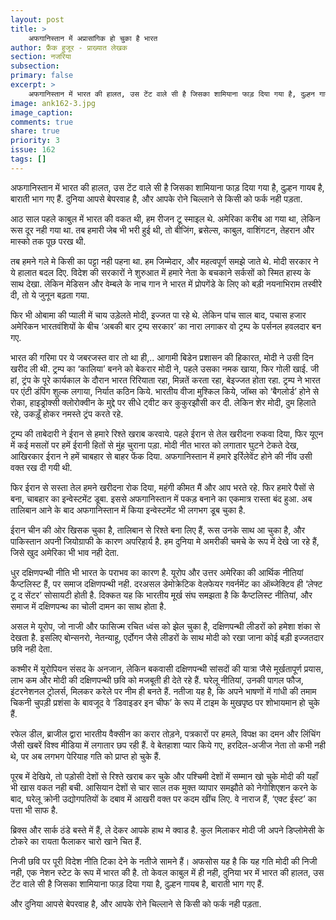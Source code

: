 ```yaml
---
layout: post
title: >
    अफगानिस्तान में अप्रासांगिक हो चुका है भारत
author: फ्रैंक हुजूर - प्राख्यात लेखक
section: नजरिया
subsection:
primary: false
excerpt: >
    अफगानिस्तान में भारत की हालत, उस टेंट वाले सी है जिसका शामियाना फाड़ दिया गया है, दुल्हन गायब है, बाराती भाग गए हैं. दुनिया आपसे बेपरवाह है, और आपके रोने चिल्लाने से किसी को फर्क नही पड़ता.
image: ank162-3.jpg
image_caption: 
comments: true
share: true
priority: 3
issue: 162
tags: []
---
```


अफगानिस्तान में भारत की हालत, उस टेंट वाले सी है जिसका शामियाना फाड़ दिया गया है, दुल्हन गायब है, बाराती भाग गए हैं. दुनिया आपसे बेपरवाह है, और आपके रोने चिल्लाने से किसी को फर्क नही पड़ता.

आठ साल पहले काबुल में भारत की वकत थी, हम रीजन टू स्माइल थे. अमेरिका करीब आ गया था, लेकिन रूस दूर नही गया था. तब हमारी जेब भी भरी हुई थी, तो बीजिंग, ब्रसेल्स, काबुल, वाशिंगटन, तेहरान और मास्को तक पूछ परख थी.

तब हमने गले मे किसी का पट्टा नही पहना था. हम जिम्मेदार, और महत्वपूर्ण समझे जाते थे. मोदी सरकार ने ये हालात बदल दिए.
विदेश की सरकारों ने शुरुआत में हमारे नेता के बचकाने सर्कसों को स्मित हास्य के साथ देखा. लेकिन मेडिसन और वेम्बले के नाच गान ने भारत में प्रोपगेंडे के लिए को बड़ी नयनाभिराम तस्वीरे दी, तो ये जुनून बढ़ता गया.

फिर भी ओबामा की प्याली में चाय उड़ेलते मोदी, इज्जत पा रहे थे. लेकिन पांच साल बाद, पचास हजार अमेरिकन भारतवंशियों के बीच ‘अबकी बार ट्रम्प सरकार’ का नारा लगाकर वो ट्रम्प के पर्सनल हवलदार बन गए.

भारत की गरिमा पर ये जबरजस्त वार तो था ही,.. आगामी बिडेन प्रशासन की हिकारत, मोदी ने उसी दिन खरीद ली थी.
ट्रम्प का ‘कालिया’ बनने को बेकरार मोदी ने, पहले उसका नमक खाया, फिर गोली खाई. जी हां, ट्रंप के पूरे कार्यकाल के दौरान भारत रिरियाता रहा, मिन्नतें करता रहा, बेइज्जत होता रहा. ट्रम्प ने भारत पर एंटी डंपिंग शुल्क लगाया, निर्यात कठिन किये. भारतीय वीजा मुश्किल किये, जॉब्स को ‘बैगलोर्ड’ होने से रोका, हाइड्रोक्सी क्लोरोक्वीन के मुद्दे पर सीधे ट्वीट कर कुकुरझौसी कर दी. लेकिन शेर मोदी, दुम हिलाते रहे, उकड़ूँ होकर नमस्ते ट्रंप करते रहे.

ट्रम्प की ताबेदारी ने ईरान से हमारे रिश्ते खराब करवाये. पहले ईरान से तेल खरीदना रुकवा दिया, फिर यूएन में कई मसलों पर हमें ईरानी हितों से मुंह चुराना पड़ा. मोदी नीत भारत को लगातार घुटने टेकते देख, आखिरकार ईरान ने हमें चाबहार से बाहर फेंक दिया.
अफगानिस्तान में हमारे इर्रिलेवेंट होने की नींव उसी वक्त रख दी गयी थी.

फिर ईरान से सस्ता तेल हमने खरीदना रोक दिया, महंगी कीमत मैं और आप भरते रहे. फिर हमारे पैसों से बना, चाबहार का इन्वेस्टमेंट डूबा. इससे अफगानिस्तान में पकड़ बनाने का एकमात्र रास्ता बंद हुआ. अब तालिबान आने के बाद अफगानिस्तान में किया इन्वेस्टमेंट भी लगभग डूब चुका है.

ईरान चीन की ओर खिसक चुका है, तालिबान से रिश्ते बना लिए हैं, रूस उनके साथ आ चुका है, और पाकिस्तान अपनी जियोग्राफी के कारण अपरिहार्य है. हम दुनिया मे अमरीकी चमचे के रूप में देखे जा रहे हैं, जिसे खुद अमेरिका भी भाव नही देता.

धुर दक्षिणपन्थी नीति भी भारत के पराभव का कारण है. यूरोप और उत्तर अमेरिका की आर्थिक नीतियां कैप्टलिस्ट हैं, पर समाज दक्षिणपन्थी नही. दरअसल डेमोक्रेटिक वेलफेयर गवर्नमेंट का ऑब्जेक्टिव ही ‘लेफ्ट टू द सेंटर’ सोसायटी होती है. दिक्कत यह कि भारतीय मूर्ख संघ समझता है कि कैप्टलिस्ट नीतियां, और समाज में दक्षिणपन्थ का चोली दामन का साथ होता है.

असल मे यूरोप, जो नाजी और फासिज्म रचित ध्वंस को झेल चुका है, दक्षिणपन्थी लीडरों को हमेशा शंका से देखता है. इसलिए बोन्सनरो, नेतन्याहू, एर्दोगन जैसे लीडरों के साथ मोदी को रखा जाना कोई बड़ी इज्जतदार छवि नही देता.

कश्मीर में यूरोपियन संसद के अनजान, लेकिन बकवासी दक्षिणपन्थी सांसदों की यात्रा जैसे मूर्खतापूर्ण प्रयास, लाभ कम और मोदी की दक्षिणपन्थी छवि को मजबूती ही देते रहे हैं. घरेलू नीतियां, उनकी पागल फौज, इंटरनेशनल ट्रोलर्स, मिलकर करेले पर नीम ही बनते हैं.
नतीजा यह है, कि अपने भाषणों में गांधी की तमाम चिकनी चुपड़ी प्रशंसा के बावजूद वे ‘डिवाइडर इन चीफ’ के रूप में टाइम के मुखपृष्ठ पर शोभायमान हो चुके हैं.

रफेल डील, ब्राजील द्वारा भारतीय वैक्सीन का करार तोड़ने, पत्रकारों पर हमले, विपक्ष का दमन और लिंचिंग जैसी खबरें विश्व मीडिया में लगातार छप रही हैं. वे बेतहाशा प्यार किये गए, हरदिल-अजीज नेता तो कभी नही थे, पर अब लगभग पेरियाह गति को प्राप्त हो चुके हैं.

पूरब में देखिये, तो पड़ोसी देशों से रिश्ते खराब कर चुके और पश्चिमी देशों में सम्मान खो चुके मोदी की यहाँ भी खास वकत नही बची. आसियान देशों से चार साल तक मुक्त व्यापार समझौते को नेगोशिएशन करने के बाद, घरेलू क्रोनी उद्योगपतियों के दबाव में आखरी वक्त पर कदम खींच लिए. वे नाराज हैं, ‘एक्ट ईस्ट’ का पत्ता भी साफ है.

ब्रिक्स और सार्क ठंडे बस्ते में हैं, ले देकर आपके हाथ मे क्वाड है. कुल मिलाकर मोदी जी अपने डिप्लोमेसी के टोकरे का रायता फैलाकर चारो खाने चित हैं.

निजी छवि पर पूरी विदेश नीति टिका देने के नतीजे सामने हैं। अफसोस यह है कि यह गति मोदी की निजी नही, एक नेशन स्टेट के रूप में भारत की है. तो केवल काबुल में ही नही, दुनिया भर में भारत की हालत, उस टेंट वाले सी है जिसका शामियाना फाड़ दिया गया है, दुल्हन गायब है, बाराती भाग गए हैं.

और दुनिया आपसे बेपरवाह है, और आपके रोने चिल्लाने से किसी को फर्क नही पड़ता.